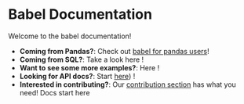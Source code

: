 # Babel Documentation

Welcome to the babel documentation!

- **Coming from Pandas?**: Check out [babel for pandas users](../babel-for-pandas-users.ipynb)!
- **Coming from SQL?**: Take a look here !
- **Want to see some more examples?**: Here !
- **Looking for API docs?**: Start [here](../api/common/top_level.md)) !
- **Interested in contributing?**: Our [contribution section](../CONTRIBUTING.md) has what you need! Docs start here
